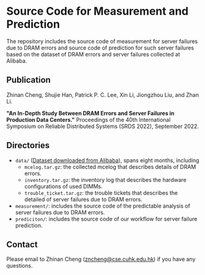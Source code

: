 # Source Code for Measurement and Prediction
The repository includes the source code of measurement for server failures due to DRAM errors and source code of prediction for such server failures based on the dataset of DRAM errors and server failures collected at Alibaba.

## Publication
Zhinan Cheng, Shujie Han, Patrick P. C. Lee, Xin Li, Jiongzhou Liu, and Zhan Li.

**"An In-Depth Study Between DRAM Errors and Server Failures in Production Data Centers."**
Proceedings of the 40th International Symposium on Reliable Distributed Systems (SRDS 2022), September 2022.

## Directories
+ `data/` ([Dataset downloaded from Alibaba](https://github.com/alibaba-edu/dcbrain/tree/master/dramdata)), spans eight months, including
	+ `mcelog.tar.gz`: the collected mcelog that describes details of DRAM errors.
	+ `inventory.tar.gz`: the inventory log that describes the hardware configurations of used DIMMs.
	+ `trouble_ticket.tar.gz`: the trouble tickets that describes the detailed of  server failures due to DRAM errors.
+ `measurement/`: includes the source code of the predictable analysis of server failures due to DRAM errors.
+ `prediciton/`: includes the source code of our workflow for server failure prediction.

## Contact
Please email to Zhinan Cheng (zncheng@cse.cuhk.edu.hk) if you have any questions.

